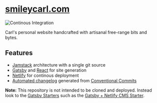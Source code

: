 # [smileycarl.com](https://smileycarl.com)

![Continous Integration](https://github.com/beeryt/test-delete-later/workflows/Continous%20Integration/badge.svg?branch=main)

Carl's personal website handcrafted with artisanal free-range bits and bytes.

## Features

- [Jamstack](https://jamstack.org) architecture with a single git source
- [Gatsby](https://www.gatsbyjs.com) and [React](https://reactjs.org/) for site generation
- [Netlify](https://www.netlify.com) for continous deployment
- [Automated changelog](CHANGELOG.md) generated from [Conventional Commits](https://www.conventionalcommits.org/en/v1.0.0)

**Note:** This repository is not intended to be cloned and deployed. Instead look to the [Gatsby Starters](https://www.gatsbyjs.com/docs/starters/) such as the [Gatsby + Netlify CMS Starter](https://github.com/netlify-templates/gatsby-starter-netlify-cms).
